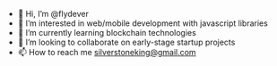 - 👋 Hi, I’m @flydever
- 👀 I’m interested in web/mobile development with javascript libraries
- 🌱 I’m currently learning blockchain technologies
- 💞️ I’m looking to collaborate on early-stage startup projects
- 📫 How to reach me silverstoneking@gmail.com

<!---
flydever/flydever is a ✨ special ✨ repository because its `README.md` (this file) appears on your GitHub profile.
You can click the Preview link to take a look at your changes.
--->
